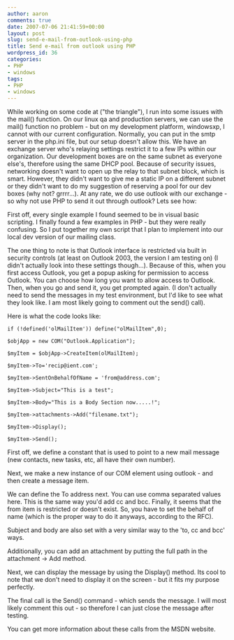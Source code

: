```yaml
---
author: aaron
comments: true
date: 2007-07-06 21:41:59+00:00
layout: post
slug: send-e-mail-from-outlook-using-php
title: Send e-mail from outlook using PHP
wordpress_id: 36
categories:
- PHP
- windows
tags:
- PHP
- windows
---
```


While working on some code at ("the triangle"), I run into some issues with the mail() function.  On our linux qa and production servers, we can use the mail() function no problem - but on my development platform, windowsxp, I cannot with our current configuration.  Normally, you can put in the smtp server in the php.ini file, but our setup doesn't allow this.  We have an exchange server who's relaying settings restrict it to a few IPs within our organization.  Our development boxes are on the same subnet as everyone else's, therefore using the same DHCP pool.  Because of security issues, networking doesn't want to open up the relay to that subnet block, which is smart.  However, they didn't want to give me a static IP on a different subnet or they didn't want to do my suggestion of reserving a pool for our dev boxes (why not? grrrr...).  At any rate, we do use outlook with our exchange - so why not use PHP to send it out through outlook?  Lets see how:

<!-- more -->First off, every single example I found seemed to be in visual basic scripting.  I finally found a few examples in PHP - but they were really confusing.  So I put together my own script that I plan to implement into our local dev version of our mailing class.

The one thing to note is that Outlook interface is restricted via built in security controls (at least on Outlook 2003, the version I am testing on) (I didn't actually look into these settings though...).  Because of this, when you first access Outlook, you get a popup asking for permission to access Outlook.  You can choose how long you want to allow access to Outlook.  Then, when you go and send it, you get prompted again.  (I don't actually need to send the messages in my test environment, but I'd like to see what they look like.  I am most likely going to comment out the send() call).

Here is what the code looks like:

    
    
    if (!defined('olMailItem')) define("olMailItem",0);
    
    $objApp = new COM("Outlook.Application");
    
    $myItem = $objApp->CreateItem(olMailItem);
    
    $myItem->To='recip@ient.com';
    
    $myItem->SentOnBehalfOfName = 'from@address.com';
    
    $myItem->Subject="This is a test";
    
    $myItem->Body="This is a Body Section now.....!";
    
    $myItem->attachments->Add("filename.txt");
    
    $myItem->Display();
    
    $myItem->Send();
    


First off, we define a constant that is used to point to a new mail message (new contacts, new tasks, etc, all have their own number).

Next, we make a new instance of our COM element using outlook - and then create a message item.

We can define the To address next.  You can use comma separated values here.  This is the same way you'd add cc and bcc.  Finally, it seems that the from item is restricted or doesn't exist.  So, you have to set the behalf of name (which is the proper way to do it anyways, according to the RFC).

Subject and body are also set with a very similar way to the 'to, cc and bcc' ways.

Additionally, you can add an attachment by putting the full path in the attachment -> Add method.

Next, we can display the message by using the Display() method.  Its cool to note that we don't need to display it on the screen - but it fits my purpose perfectly.

The final call is the Send() command - which sends the message.  I will most likely comment this out - so therefore I can just close the message after testing.

You can get more information about these calls from the MSDN website.
